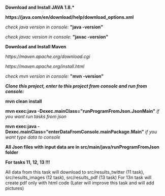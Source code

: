 <b>Download and Install JAVA 1.8.*</b>
<p><strong>https://java.com/en/download/help/download_options.xml</strong></p>

<i>check java version in console:</i>  <b>"java -version"</b>
<p><i>check javac version in console:</i> <b>"javac -version"</b></p>

<b>Download and Install Maven</b>
<p><i>https://maven.apache.org/download.cgi</i></p>
<p><i>https://maven.apache.org/install.html</i></p>

<i>check mvn version in console:</i>   <b>"mvn -version"</b>

<b><i>Clone this project, enter to this project from console and run from console:</i></b>

<b>mvn clean install</b>

<b>mvn exec:java -Dexec.mainClass="runProgramFromJson.JsonMain"</b>             <i>if you want run tasks from json</i>
<p><b>mvn exec:java -Dexec.mainClass="enterDataFromConsole.mainPackage.Main"</b> <i>if you want type data to console</i></p>




<strong>All Json files with input data are in src/main/java/runProgramFromJson folder</strong>

<b>For tasks 11, 12, 13 !!!</b>
<p>All data from this task will download to src/results_twitter (11 task), src/results_images (12 task), src/results_pdf (13 task)
For 13n task will create pdf only with html code (Later will improve this task and will add pictures)</p>


